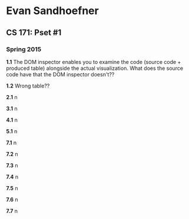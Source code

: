 Evan Sandhoefner
================
CS 171: Pset #1
---------------
### Spring 2015

**1.1** The DOM inspector enables you to examine the code (source code + produced table) alongside the actual visualization. What does the source code have that the DOM inspector doesn't??

**1.2** Wrong table??

**2.1** n

**3.1** n

**4.1** n

**5.1** n

**7.1** n

**7.2** n

**7.3** n

**7.4** n

**7.5** n

**7.6** n

**7.7** n